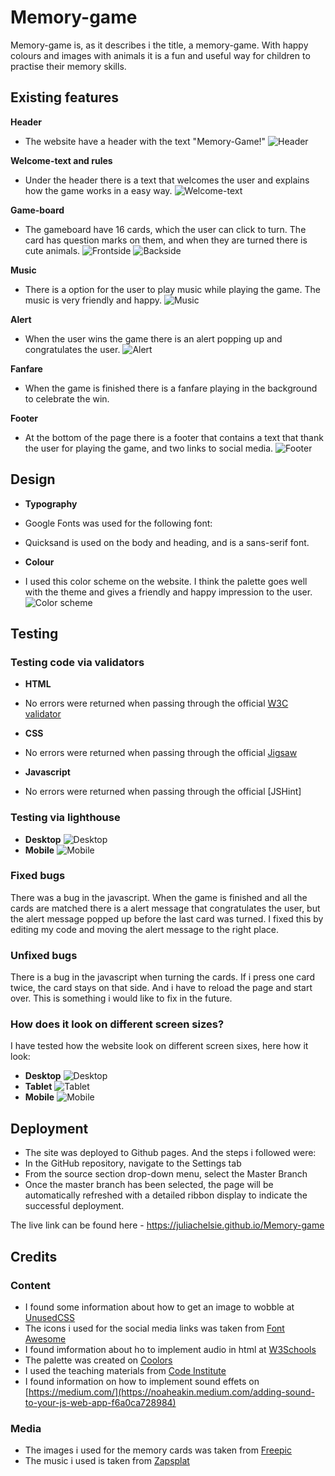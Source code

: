 # Memory-game
Memory-game is, as it describes i the title, a memory-game. With happy colours and images with animals it is a fun and useful way for children to practise their memory skills.

## Existing features

__Header__
- The website have a header with the text "Memory-Game!"
![Header](https://github.com/juliachelsie/Memory-game/blob/main/media/header.PNG)

__Welcome-text and rules__
- Under the header there is a text that welcomes the user and explains how the game works in a easy way. 
![Welcome-text](https://github.com/juliachelsie/Memory-game/blob/main/media/welcome-memory.PNG)

__Game-board__
- The gameboard have 16 cards, which the user can click to turn. The card has question marks on them, and when they are turned there is cute animals. 
![Frontside](https://github.com/juliachelsie/Memory-game/blob/main/media/board.PNG)
![Backside](https://github.com/juliachelsie/Memory-game/blob/main/media/turnedcards1.PNG)

__Music__
- There is a option for the user to play music while playing the game. The music is very friendly and happy.
![Music](https://github.com/juliachelsie/Memory-game/blob/main/media/audiopic.PNG)

__Alert__
- When the user wins the game there is an alert popping up and congratulates the user.
![Alert](https://github.com/juliachelsie/Memory-game/blob/main/media/congrats.PNG)

__Fanfare__
- When the game is finished there is a fanfare playing in the background to celebrate the win.

__Footer__
- At the bottom of the page there is a footer that contains a text that thank the user for playing the game, and two links to social media.
![Footer](https://github.com/juliachelsie/Memory-game/blob/main/media/footer.PNG)

## Design

- __Typography__
- Google Fonts was used for the following font:
- Quicksand is used on the body and heading, and is a sans-serif font.
  
- __Colour__
- I used this color scheme on the website. I think the palette goes well with the theme and gives a friendly and happy impression to the user.
![Color scheme](https://github.com/juliachelsie/Memory-game/blob/main/media/coolors-memory.PNG)

## Testing

### Testing code via validators

- __HTML__
- No errors were returned when passing through the official [W3C validator](https://github.com/juliachelsie/Memory-game/blob/main/media/htmlvalidator.PNG)

- __CSS__
- No errors were returned when passing through the official [Jigsaw](https://github.com/juliachelsie/Memory-game/blob/main/media/cssvalidator.PNG)

- __Javascript__
- No errors were returned when passing through the official [JSHint]

### Testing via lighthouse
- __Desktop__
![Desktop](https://github.com/juliachelsie/Memory-game/blob/main/media/desktoplighthouse.PNG)
- __Mobile__
![Mobile](https://github.com/juliachelsie/Memory-game/blob/main/media/mobilelighthouse.PNG)

### Fixed bugs
There was a bug in the javascript. When the game is finished and all the cards are matched there is a alert message that congratulates the user, but the alert message popped up before the last card was turned. I fixed this by editing my code and moving the alert message to the right place.

### Unfixed bugs
There is a bug in the javascript when turning the cards. If i press one card twice, the card stays on that side. And i have to reload the page and start over. This is something i would like to fix in the future. 

### How does it look on different screen sizes?
I have tested how the website look on different screen sixes, here how it look:
- __Desktop__
![Desktop](https://github.com/juliachelsie/Memory-game/blob/main/media/ondesktop.PNG)
- __Tablet__
![Tablet](https://github.com/juliachelsie/Memory-game/blob/main/media/onipad.PNG)
- __Mobile__
![Mobile](https://github.com/juliachelsie/Memory-game/blob/main/media/onmobile.PNG)

## Deployment

- The site was deployed to Github pages. And the steps i followed were:
- In the GitHub repository, navigate to the Settings tab
- From the source section drop-down menu, select the Master Branch
- Once the master branch has been selected, the page will be automatically refreshed with a detailed ribbon display to indicate the successful deployment.

The live link can be found here - https://juliachelsie.github.io/Memory-game

## Credits

### Content

- I found some information about how to get an image to wobble at [UnusedCSS](https://unused-css.com/blog/css-shake-animation)
- The icons i used for the social media links was taken from [Font Awesome](https://fontawesome.com/)
- I found imformation about ho to implement audio in html at [W3Schools](https://www.w3schools.com/html/html5_audio.asp)
- The palette was created on [Coolors](https://coolors.co/)
- I used the teaching materials from [Code Institute](https://codeinstitute.net/se/full-stack-software-development-diploma/?utm_term=code%20institute&utm_campaign=CI+-+SWE+-+Search+-+Brand&utm_source=adwords&utm_medium=ppc&hsa_acc=8983321581&hsa_cam=14660337051&hsa_grp=134087657984&hsa_ad=635849372549&hsa_src=g&hsa_tgt=aud-594467886660:kwd-319867646331&hsa_kw=code%20institute&hsa_mt=e&hsa_net=adwords&hsa_ver=3&gad_source=1&gclid=Cj0KCQiAy9msBhD0ARIsANbk0A-KzWfEWIEKro0lAjCWlRs39NXo9RYt9D-dWoWORVO4s9uSL8000pcaArUhEALw_wcB)
- I found information on how to implement sound effets on [https://medium.com/](https://noaheakin.medium.com/adding-sound-to-your-js-web-app-f6a0ca728984)

### Media
- The images i used for the memory cards was taken from [Freepic](https://www.freepik.com/free-photos-vectors/memory-game)
- The music i used is taken from [Zapsplat](https://www.zapsplat.com/)
